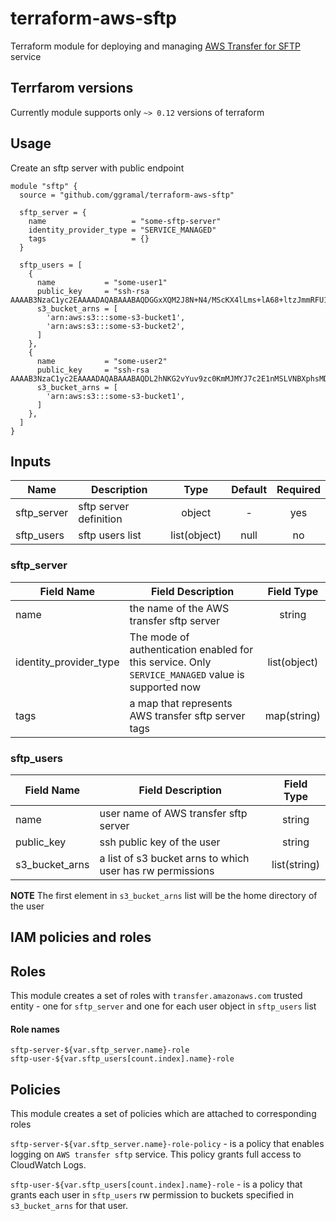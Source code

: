 # terraform-aws-sftp
Terraform module for deploying and managing [AWS Transfer for SFTP](https://docs.aws.amazon.com/transfer/index.html) service

## Terrfarom versions
Currently module supports only `~> 0.12` versions of terraform

## Usage
Create an sftp server with public endpoint

```
module "sftp" {
  source = "github.com/ggramal/terraform-aws-sftp"

  sftp_server = {
    name                   = "some-sftp-server"
    identity_provider_type = "SERVICE_MANAGED"
    tags                   = {}
  }

  sftp_users = [
    {
      name           = "some-user1"
      public_key     = "ssh-rsa AAAAB3NzaC1yc2EAAAADAQABAAABAQDGGxXQM2J8N+N4/MScKX4lLms+lA68+ltzJmmRFU1bCH/EWN2IQCOjmmnM5gAGK6oeeM58Y4EE71q+AGlWv2nbuvvuI4bwLYKgqJ3/xotkScNzHDPa03vRLG4HWaiF/cmqo/pLsQuAdoMrCGcfTWFJxGMgZw+taT3p+oR6Lw85vVVHwakWJhBu+qb8KLoJWWQnWNOUBm6jBFE10st3AZP3daeZxruqDzFI/wnmUEEwQ8Uq1HlsqzT7dZfm5ok3bhSr/LclOwaiPJikgU+NQm7ANLwtEByPdcAu240MB5BLVyuIMImsXl8Rclsl2Kfg87JShTmB/qSLOaTbrBxU0Fpd"
      s3_bucket_arns = [
        'arn:aws:s3:::some-s3-bucket1',
        'arn:aws:s3:::some-s3-bucket2',
      ]
    },
    {
      name           = "some-user2"
      public_key     = "ssh-rsa AAAAB3NzaC1yc2EAAAADAQABAAABAQDL2hNKG2vYuv9zc0KmMJMYJ7c2E1nMSLVNBXphsMDa2xM431LfX4c3wjdkqXxchaSNV2vNDqvTPXHO9XPpjPWAno+2Ez8Hnt44cGCi+ksn8CgLkaWq20k5K+vtOckV/ZkizGREy6NfXa7tgt9uu28BnqHKGmsiLGL0yQnb/jEWiuu0h3NyagV1t2lcEDlb2G8s6XTb9lQr/teFhHLk0rNYfiWPyaSy2BsD9EkoC80kJBo6ZIk7t8MABDTCASg9LZAtZc8Yq6nyFQHhyVUmAAj0NPK8A8+8CIclNkezU2XP7OAEeN8KtTBkofK9diZt+gI2y1BcfIhY12SglMvzpwL7"
      s3_bucket_arns = [
        'arn:aws:s3:::some-s3-bucket1',
      ]
    },
  ]
}
```
## Inputs
| Name | Description | Type | Default | Required |
|------|-------------|:----:|:-----:|:-----:|
| sftp_server | sftp server definition |object | - | yes
| sftp_users | sftp users list |list(object) | null | no
### sftp_server
|Field Name |Field Description |Field Type |
|------|-------------|:----:|
| name | the name of the AWS transfer sftp server |  string
| identity_provider_type | The mode of authentication enabled for this service. Only `SERVICE_MANAGED` value is supported now  |list(object)
| tags | a map that represents AWS transfer sftp server tags | map(string)
### sftp_users
|Field Name |Field Description |Field Type |
|------|-------------|:----:|
| name | user name of AWS transfer sftp server |  string
| public_key | ssh public key of the user |string
| s3_bucket_arns | a list of s3 bucket arns to which user has rw permissions | list(string)

**NOTE** The first element in `s3_bucket_arns` list will be the home directory of the user
## IAM policies and roles

## Roles
This module creates a set of roles with `transfer.amazonaws.com` trusted entity - one for `sftp_server` and one for each user object in `sftp_users` list
#### Role names
```
sftp-server-${var.sftp_server.name}-role
sftp-user-${var.sftp_users[count.index].name}-role
```
## Policies
This module creates a set of policies which are attached to corresponding roles

`sftp-server-${var.sftp_server.name}-role-policy` - is a policy that enables logging on `AWS transfer sftp` service. This policy grants full access to CloudWatch Logs.

`sftp-user-${var.sftp_users[count.index].name}-role` - is a policy that grants each user in `sftp_users` rw permission to buckets specified in `s3_bucket_arns` for that user.
